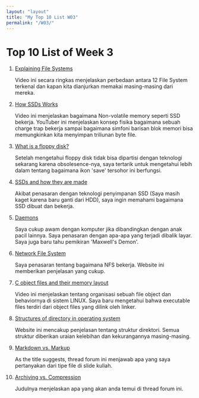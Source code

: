 ```yaml
---
layout: "layout"
title: "My Top 10 List W03"
permalink: "/W03/"
---
```

# Top 10 List of Week 3

1. [Explaining File Systems](https://www.youtube.com/watch?v=_h30HBYxtws)

   Video ini secara ringkas menjelaskan perbedaan antara 12 File System terkenal dan kapan kita dianjurkan memakai masing-masing dari mereka.

2. [How SSDs Works](https://www.youtube.com/watch?v=5Mh3o886qpg)

   Video ini menjelaskan bagaimana Non-volatile memory seperti SSD bekerja. YouTuber ini menjelaskan konsep fisika bagaimana sebuah charge trap bekerja sampai bagaimana simfoni barisan blok memori bisa memungkinkan kita menyimpan triliunan byte file.

3. [What is a floppy disk?](https://www.computerhope.com/jargon/f/floppydi.htm#:~:text=A%20floppy%20disk%20is%20a,polarity%20of%200%20or%201.)

   Setelah mengetahui floppy disk tidak bisa dipartisi dengan teknologi sekarang karena obsolesence-nya, saya tertarik untuk mengetahui lebih dalam tentang bagaimana ikon 'save' tersohor ini berfungsi.
   
4. [SSDs and how they are made](https://www.youtube.com/watch?v=fCpn8umYnyg)

   Akibat penasaran dengan teknologi penyimpanan SSD (Saya masih kaget karena baru ganti dari HDD), saya ingin memahami bagaimana SSD dibuat dan bekerja.

5. [Daemons](https://theconversation.com/daemons-are-the-programs-that-run-the-internet-heres-why-its-important-to-understand-them-119154)

   Saya cukup awam dengan komputer jika dibandingkan dengan anak pacil lainnya. Saya penasaran dengan apa-apa yang terjadi dibalik layar. Saya juga baru tahu pemikiran 'Maxwell's Demon'.

6. [Network File System](https://www.geeksforgeeks.org/network-file-system-nfs/)

   Saya penasaran tentang bagaimana NFS bekerja. Website ini memberikan penjelasan yang cukup.

7. [C object files and their memory layout](https://www.youtube.com/watch?v=LvLyXOIRPRA)

   Video ini menjelaskan tentang organisasi sebuah file object dan behaviornya di sistem LINUX. Saya baru mengetahui bahwa executable files terdiri dari object files yang dilink oleh linker.

8. [Structures of directory in operating system](https://www.geeksforgeeks.org/structures-of-directory-in-operating-system/)

   Website ini mencakup penjelasan tentang struktur direktori. Semua struktur diberikan uraian kelebihan dan kekurangannya masing-masing.

9. [Markdown vs. Markup](https://stackoverflow.com/questions/24041/markdown-vs-markup-are-they-related#:~:text=%22Markdown%22%20is%20a%20proper%20noun,%2C%20links%2C%20images%2C%20etc.&text=Markup%20is%20a%20general%20term,library%20that%20generates%20HTML%20markup.)

   As the title suggests, thread forum ini menjawab apa yang saya pertanyakan dari tipe file di slide kuliah.

10. [Archiving vs. Compression](https://stackoverflow.com/questions/36614239/difference-between-archiving-and-compression)

    Judulnya menjelaskan apa yang akan anda temui di thread forum ini.

   
